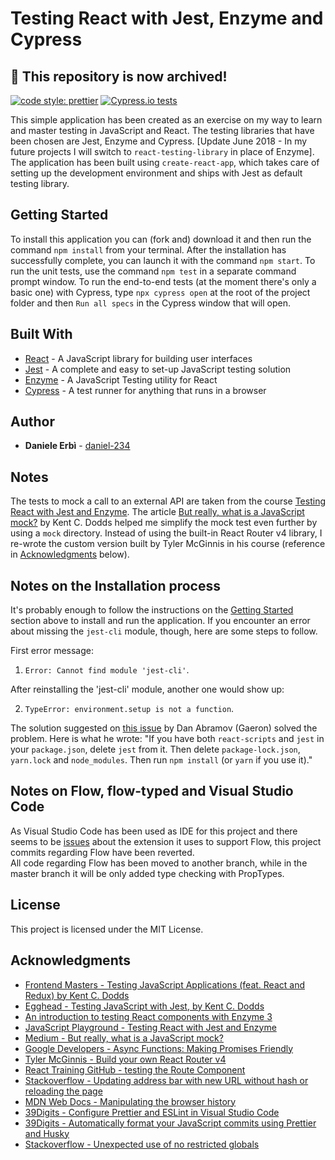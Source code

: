 # Testing React with Jest, Enzyme and Cypress


## :red_circle: This repository is now archived!

[![code style: prettier](https://img.shields.io/badge/code_style-prettier-ff69b4.svg?style=flat-square)](https://github.com/prettier/prettier)
[![Cypress.io tests](https://img.shields.io/badge/cypress.io-tests-green.svg?style=flat-square)](https://cypress.io)

This simple application has been created as an exercise on my way to learn and master testing in JavaScript and React.
The testing libraries that have been chosen are Jest, Enzyme and Cypress. [Update June 2018 - In my future projects I will switch to `react-testing-library` in place of Enzyme]. 
The application has been built using `create-react-app`, which takes care of setting up the development environment and ships with Jest as default testing library.

## Getting Started

To install this application you can (fork and) download it and then run the command `npm install` from your terminal.
After the installation has successfully complete, you can launch it with the command `npm start`.
To run the unit tests, use the command `npm test` in a separate command prompt window.
To run the end-to-end tests (at the moment there's only a basic one) with Cypress, type `npx cypress open` at the root of the project folder and then `Run all specs` in the Cypress window that will open. 

## Built With

- [React](https://reactjs.org/) - A JavaScript library for building user interfaces
- [Jest](https://facebook.github.io/jest/) - A complete and easy to set-up JavaScript testing solution
- [Enzyme](http://airbnb.io/enzyme/) - A JavaScript Testing utility for React
- [Cypress](https://www.cypress.io/) - A test runner for anything that runs in a browser

## Author

- **Daniele Erbì** - [daniel-234](https://github.com/daniel-234)

## Notes

The tests to mock a call to an external API are taken from the course [Testing React with Jest and Enzyme](https://javascriptplayground.com/testing-react-enzyme-jest/). The article [But really, what is a JavaScript mock?](https://blog.kentcdodds.com/but-really-what-is-a-javascript-mock-10d060966f7d) by Kent C. Dodds helped me simplify the mock test even further by using a `mock` directory.
Instead of using the built-in React Router v4 library, I re-wrote the custom version built by Tyler McGinnis in his course (reference in [Acknowledgments](#acknowledgments) below).

## Notes on the Installation process

It's probably enough to follow the instructions on the [Getting Started](#getting-started) section above to install and run the application. If you encounter an error about missing the `jest-cli` module, though, here are some steps to follow.

First error message: 

1.  `Error: Cannot find module 'jest-cli'`.

After reinstalling the 'jest-cli' module, another one would show up:

2.  `TypeError: environment.setup is not a function`.

The solution suggested on [this issue](https://github.com/facebook/jest/issues/5119) by Dan Abramov (Gaeron) solved the problem.
Here is what he wrote: "If you have both `react-scripts` and `jest` in your `package.json`, delete `jest` from it. Then delete `package-lock.json`, `yarn.lock` and `node_modules`. Then run `npm install` (or `yarn` if you use it)."

## Notes on Flow, flow-typed and Visual Studio Code

As Visual Studio Code has been used as IDE for this project and there seems to be [issues](https://github.com/flowtype/flow-for-vscode/issues/240) about the extension it uses to support Flow, this project commits regarding Flow have been reverted.   
All code regarding Flow has been moved to another branch, while in the master branch it will be only added type checking with PropTypes. 

## License

This project is licensed under the MIT License.

## Acknowledgments

- [Frontend Masters - Testing JavaScript Applications (feat. React and Redux) by Kent C. Dodds](https://frontendmasters.com/courses/testing-javascript/)
- [Egghead - Testing JavaScript with Jest, by Kent C. Dodds](https://egghead.io/playlists/testing-javascript-with-jest-a36c4074)
- [An introduction to testing React components with Enzyme 3](https://javascriptplayground.com/introduction-to-react-tests-enzyme/)
- [JavaScript Playground - Testing React with Jest and Enzyme](https://javascriptplayground.com/testing-react-enzyme-jest/)
- [Medium - But really, what is a JavaScript mock?](https://blog.kentcdodds.com/but-really-what-is-a-javascript-mock-10d060966f7d)
- [Google Developers - Async Functions: Making Promises Friendly](https://developers.google.com/web/fundamentals/primers/async-functions)
- [Tyler McGinnis - Build your own React Router v4](https://tylermcginnis.com/build-your-own-react-router-v4/)
- [React Training GitHub - testing the Route Component](https://github.com/ReactTraining/react-router/blob/master/packages/react-router/modules/__tests__/Route-test.js)
- [Stackoverflow - Updating address bar with new URL without hash or reloading the page](https://stackoverflow.com/questions/3338642/updating-address-bar-with-new-url-without-hash-or-reloading-the-page)
- [MDN Web Docs - Manipulating the browser history](<https://developer.mozilla.org/en-US/docs/Web/API/History_API#The_pushState()_method>)
- [39Digits - Configure Prettier and ESLint in Visual Studio Code](https://www.39digits.com/configure-prettier-and-eslint-in-visual-studio-code/)
- [39Digits - Automatically format your JavaScript commits using Prettier and Husky](https://www.39digits.com/automatically-format-your-javascript-commits-using-prettier-and-husky/)
- [Stackoverflow - Unexpected use of no restricted globals](https://stackoverflow.com/questions/50058258/unexpected-use-of-screen-no-restricted-globals-reactjs)
